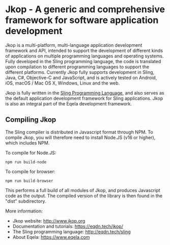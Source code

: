 Jkop - A generic and comprehensive framework for software application development
=================================================================================

Jkop is a multi-platform, multi-language application development framework and API,
intended to support the development of different kinds of applications on multiple
programming languages and operating systems. Fully developed in the Sling programming
language, the code is translated upon compilation to different programming languages
to support the different platforms. Currently Jkop fully supports development in
Sling, Java, C#, Objective-C and JavaScript, and is actively tested on Android, iOS,
macOS / Mac OS X, Windows, Linux and the web.

Jkop is fully written in the [Sling Programming Language](http://eqdn.tech/sling),
and also serves as the default application development framework for Sling applications.
Jkop is also an integral part of the Eqela development framework.

Compiling Jkop
--------------

The Sling compiler is distributed in Javascript format through NPM. To compile Jkop,
you will therefore need to install Node.JS (v16 or higher), which includes NPM.

To compile for Node.JS:

```
npm run build-node
```

To compile for browser:

```
npm run build-browser
```

This performs a full build of all modules of Jkop, and produces Javascript code as
the output. The compiled version of the library is then found in the "dist"
subdirectory.

More information:

* Jkop website: http://www.jkop.org
* Documentation and tutorials: https://eqdn.tech/jkop/
* The Sling programming language: http://eqdn.tech/sling
* About Eqela: https://www.eqela.com
